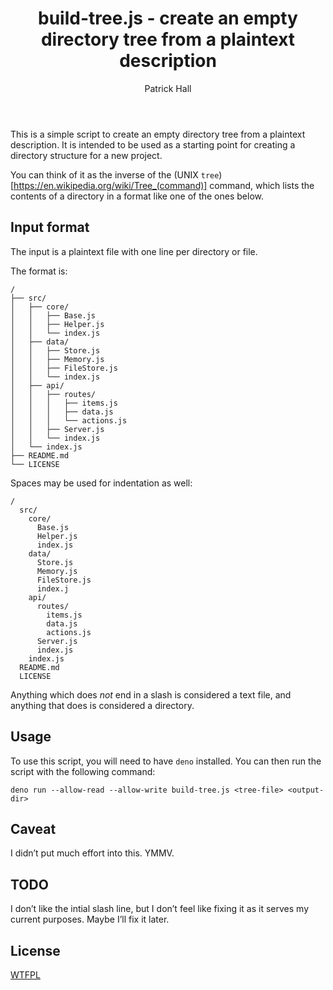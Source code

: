 ﻿---
title: build-tree.js - create an empty directory tree from a plaintext description
author: Patrick Hall
---


This is a simple script to create an empty directory tree from a plaintext description. It is intended to be used as a starting point for creating a directory structure for a new project.

You can think of it as the inverse of the (UNIX `tree`)[https://en.wikipedia.org/wiki/Tree_(command)] command, which lists the contents of a directory in a format like one of the ones below.

## Input format

The input is a plaintext file with one line per directory or file. 

The format is:

```
/
├── src/
│   ├── core/
│   │   ├── Base.js
│   │   ├── Helper.js
│   │   └── index.js
│   ├── data/
│   │   ├── Store.js
│   │   ├── Memory.js
│   │   ├── FileStore.js
│   │   └── index.js
│   ├── api/
│   │   ├── routes/
│   │   │   ├── items.js
│   │   │   ├── data.js
│   │   │   └── actions.js
│   │   ├── Server.js
│   │   └── index.js
│   └── index.js
├── README.md
└── LICENSE
```

Spaces may be used for indentation as well:

```
/
  src/
    core/
      Base.js
      Helper.js
      index.js
    data/
      Store.js
      Memory.js
      FileStore.js
      index.j
    api/
      routes/
        items.js
        data.js
        actions.js
      Server.js
      index.js
    index.js
  README.md
  LICENSE
```

Anything which does _not_ end in a slash is considered a text file, and anything that does is considered a directory.

## Usage


To use this script, you will need to have `deno` installed. You can then run the script with the following command:

```
deno run --allow-read --allow-write build-tree.js <tree-file> <output-dir>
```

## Caveat

I didn’t put much effort into this. YMMV.


## TODO

I don’t like the intial slash line, but I don’t feel like fixing it as it serves my current purposes. Maybe I’ll fix it later.

## License

[WTFPL](./LICENSE)
